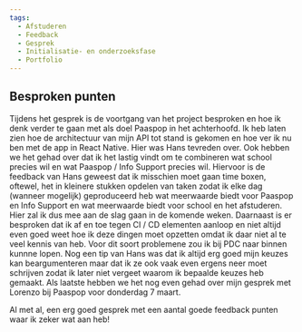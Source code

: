 ```yaml
---
tags:
  - Afstuderen
  - Feedback
  - Gesprek
  - Initialisatie- en onderzoeksfase
  - Portfolio
---
```


## Besproken punten

Tijdens het gesprek is de voortgang van het project besproken en hoe ik denk verder te gaan met als doel Paaspop in het achterhoofd. Ik heb laten zien hoe de architectuur van mijn API tot stand is gekomen en hoe ver ik nu ben met de app in React Native. Hier was Hans tevreden over. Ook hebben we het gehad over dat ik het lastig vindt om te combineren wat school precies wil en wat Paaspop / Info Support precies wil. Hiervoor is de feedback van Hans geweest dat ik misschien moet gaan time boxen, oftewel, het in kleinere stukken opdelen van taken zodat ik elke dag (wanneer mogelijk) geproduceerd heb wat meerwaarde biedt voor Paaspop en Info Support en wat meerwaarde biedt voor school en het afstuderen. Hier zal ik dus mee aan de slag gaan in de komende weken. Daarnaast is er besproken dat ik af en toe tegen CI / CD elementen aanloop en niet altijd even goed weet hoe ik deze dingen moet opzetten omdat ik daar niet al te veel kennis van heb. Voor dit soort problemene zou ik bij PDC naar binnen kunnne lopen. Nog een tip van Hans was dat ik altijd erg goed mijn keuzes kan beargumenteren maar dat ik ze ook vaak even ergens neer moet schrijven zodat ik later niet vergeet waarom ik bepaalde keuzes heb gemaakt. Als laatste hebben we het nog even gehad over mijn gesprek met Lorenzo bij Paaspop voor donderdag 7 maart.

Al met al, een erg goed gesprek met een aantal goede feedback punten waar ik zeker wat aan heb!
